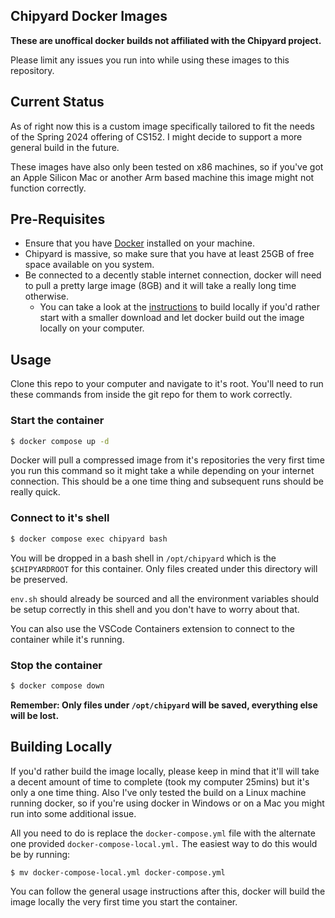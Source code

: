 ## Chipyard Docker Images

**These are unoffical docker builds not affiliated with the Chipyard project.**

 Please limit any issues you run into while using these images to this repository.

## Current Status

As of right now this is a custom image specifically tailored to fit the needs of the Spring 2024 offering of CS152. I might decide to support a more general build in the future. 

These images have also only been tested on x86 machines, so if you've got an Apple Silicon Mac or another Arm based machine this image might not function correctly. 

## Pre-Requisites
- Ensure that you have [Docker](https://docs.docker.com/get-docker/) installed on your machine.
- Chipyard is massive, so make sure that you have at least 25GB of free space available on you system. 
- Be connected to a decently stable internet connection, docker will need to pull a pretty large image (8GB) and it will take a really long time otherwise. 
    - You can take a look at the [instructions](#Building-Locally) to build locally if you'd rather start with a smaller download and let docker build out the image locally on your computer. 

## Usage
Clone this repo to your computer and navigate to it's root. You'll need to run these commands from inside the git repo for them to work correctly. 

### Start the container
``` bash
$ docker compose up -d
```

Docker will pull a compressed image from it's repositories the very first time you run this command so it might take a while depending on your internet connection. This should be a one time thing and subsequent runs should be really quick. 

### Connect to it's shell
```bash
$ docker compose exec chipyard bash
```

You will be dropped in a bash shell in `/opt/chipyard` which is the `$CHIPYARDROOT` for this container. Only files created under this directory will be preserved.

`env.sh` should already be sourced and all the environment variables should be setup correctly in this shell and you don't have to worry about that. 

You can also use the VSCode Containers extension to connect to the container while it's running.

### Stop the container
```bash
$ docker compose down
```

**Remember: Only files under `/opt/chipyard` will be saved, everything else will be lost.**


## Building Locally
If you'd rather build the image locally, please keep in mind that it'll will take a decent amount of time to complete (took my computer 25mins) but it's only a one time thing. Also I've only tested the build on a Linux machine running docker, so if you're using docker in Windows or on a Mac you might run into some additional issue.  

All you need to do is replace the `docker-compose.yml` file with the alternate one provided `docker-compose-local.yml.` The easiest way to do this would be by running:
```bash 
$ mv docker-compose-local.yml docker-compose.yml
```

You can follow the general usage instructions after this, docker will build the image locally the very first time you start the container. 


